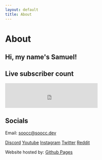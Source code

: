 ```yaml
---
layout: default
title: About
---
```


# About

## Hi, my name's Samuel!

## Live subscriber count
<iframe height="80px" width="300px" frameborder="0" src=https://livecounts.io/embed/youtube-live-subscriber-counter/UCaO5k5qvFP-w4cZX2u_LNWw style="border: 0; width:300px; height:80px;"></iframe>

## Socials
Email: soocc@soocc.dev

[Discord](https://discord.com/users/616294132973043767)
[Youtube](https://youtube.com/sooccc)
[Instagram](https://instagram.com/sooccsucc)
[Twitter](https://twitter.com/sooccsucc)
[Reddit](https://reddit.com/user/soocc)

Website hosted by: [Github Pages](https://github.com/soocc/newsooccsocks)
